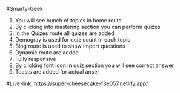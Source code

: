 #Smarty-Geek
1. You will see bunch of topics in home route
2. By clicking into mastering section you can perform quizes
3. In the Quizes route all quizes are added
4. Demogray is used for quiz count in each topic
5. Blog route is used to show import questions
6. Dynamic route are added
7. Fully responsive
8. By clicking font icon in quiz section you will see correct answer
9. Toasts are added for actual anser

#Live-link: https://super-cheesecake-f3e057.netlify.app/
